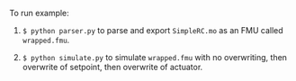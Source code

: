 To run example:

1. ``$ python parser.py`` to parse and export ``SimpleRC.mo`` as an FMU called ``wrapped.fmu``.

2. ``$ python simulate.py`` to simulate ``wrapped.fmu`` with no overwriting, then overwrite of setpoint, then overwrite of actuator.
